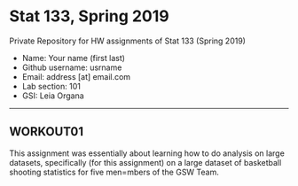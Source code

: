 # Stat 133, Spring 2019

Private Repository for HW assignments of Stat 133 (Spring 2019)

- Name: Your name (first last)
- Github username: usrname
- Email: address [at] email.com
- Lab section: 101
- GSI: Leia Organa

-----

## WORKOUT01

This assignment was essentially about learning how to do analysis on large datasets, specifically (for this assignment) on a large dataset of basketball shooting statistics for five men=mbers of the GSW Team.

